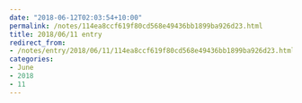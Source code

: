 ```yaml
---
date: "2018-06-12T02:03:54+10:00"
permalink: /notes/114ea8ccf619f80cd568e49436bb1899ba926d23.html
title: 2018/06/11 entry
redirect_from:
- /notes/entry/2018/06/11/114ea8ccf619f80cd568e49436bb1899ba926d23.html
categories:
- June
- 2018
- 11
---
```

